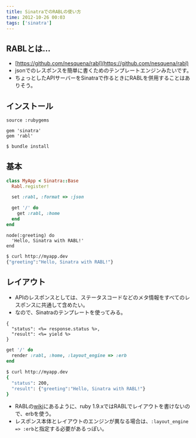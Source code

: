 ```yaml
---
title: SinatraでのRABLの使い方
time: 2012-10-26 00:03
tags: ['sinatra']
---
```


## RABLとは…

- [https://github.com/nesquena/rabl](https://github.com/nesquena/rabl)
- jsonでのレスポンスを簡単に書くためのテンプレートエンジンみたいです。
- ちょっとしたAPIサーバーをSinatraで作るときにRABLを併用することはありそう。

## インストール

```ruby:Gemfile
source :rubygems

gem 'sinatra'
gem 'rabl'
```

```sh
$ bundle install
```

## 基本

```ruby:my_app.rb
class MyApp < Sinatra::Base
  Rabl.register!

  set :rabl, :format => :json

  get '/' do
    get :rabl, :home
  end
end
```

```views/home.rabl
node(:greeting) do
  'Hello, Sinatra with RABL!'
end
```

```sh
$ curl http://myapp.dev
{"greeting":"Hello, Sinatra with RABL!"}
```

## レイアウト

- APIのレスポンスとしては、ステータスコードなどのメタ情報をすべてのレスポンスに共通して含めたい。
- なので、Sinatraのテンプレートを使ってみる。

```ruby:views/layout.erb
{
  "status": <%= response.status %>,
  "result": <%= yield %>
}
```

```ruby:my_app.rb
get '/' do
  render :rabl, :home, :layout_engine => :erb
end
```

```sh
$ curl http://myapp.dev
{
  "status": 200,
  "result": {"greeting":"Hello, Sinatra with RABL!"}
}
```

- RABLの[wiki](https://github.com/nesquena/rabl/wiki/Using-Layouts)にあるように、ruby 1.9.xではRABLでレイアウトを書けないので、erbを使う。
- レスポンス本体とレイアウトのエンジンが異なる場合は、`:layout_engine => :erb`と指定する必要があるっぽい。
